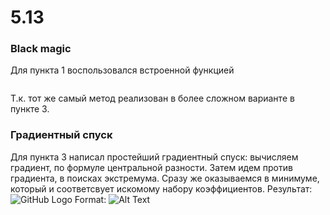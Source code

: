 # 5.13

### Black magic
Для пункта 1 воспользовался встроенной функцией
~~~curve_fit(func, x[], y[])
~~~~
Т.к. тот же самый метод реализован в более сложном варианте в пункте 3. 
### Градиентный спуск
Для пункта 3 написал простейший градиентный спуск:
вычисляем градиент, по формуле центральной разности. Затем идем против градиента, в поисках экстремума. Сразу же оказываемся в минимуме, который и соответсвует искомому набору коэффициентов. Результат: ![GitHub Logo](/Figure_1.png)
Format: ![Alt Text](url)
